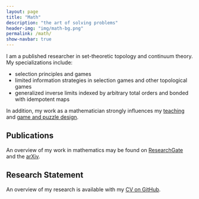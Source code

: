```yaml
---
layout: page
title: "Math"
description: "the art of solving problems"
header-img: "img/math-bg.png"
permalink: /math/
show-navbar: true
---
```


I am a published researcher in
set-theoretic topology and continuum theory.
My specializations include:

- selection principles and games
- limited information strategies in selection games
  and other topological games
- generalized inverse limits indexed by arbitrary total orders and bonded
  with idempotent maps

In addition, my work as a mathematician strongly influences my
[teaching](/teaching/) and [game and puzzle design](/puzzles/).

## Publications

An overview of my work in mathematics may be found on
[ResearchGate](https://www.researchgate.net/profile/Steven_Clontz)
and the [arXiv](https://arxiv.org/find/math/1/au:+Clontz_S/0/1/0/all/0/1).

## Research Statement

An overview of my research is available with my
[CV on GitHub](http://github.com/StevenClontz/cv).
